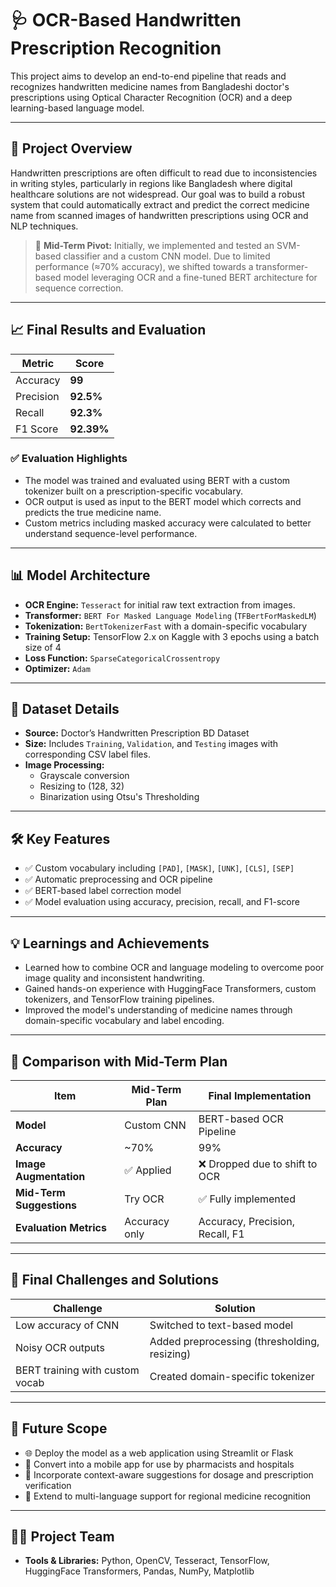 # 🩺 OCR-Based Handwritten Prescription Recognition

This project aims to develop an end-to-end pipeline that reads and recognizes handwritten medicine names from Bangladeshi doctor's prescriptions using Optical Character Recognition (OCR) and a deep learning-based language model.

---

## 📌 Project Overview

Handwritten prescriptions are often difficult to read due to inconsistencies in writing styles, particularly in regions like Bangladesh where digital healthcare solutions are not widespread. Our goal was to build a robust system that could automatically extract and predict the correct medicine name from scanned images of handwritten prescriptions using OCR and NLP techniques.

> 🔄 **Mid-Term Pivot:** Initially, we implemented and tested an SVM-based classifier and a custom CNN model. Due to limited performance (≈70% accuracy), we shifted towards a transformer-based model leveraging OCR and a fine-tuned BERT architecture for sequence correction.

---

## 📈 Final Results and Evaluation

| Metric      | Score       |
|-------------|-------------|
| Accuracy    | **99**  |
| Precision   | **92.5%**  |
| Recall      | **92.3%**  |
| F1 Score    | **92.39%**  |

### ✅ Evaluation Highlights

- The model was trained and evaluated using BERT with a custom tokenizer built on a prescription-specific vocabulary.
- OCR output is used as input to the BERT model which corrects and predicts the true medicine name.
- Custom metrics including masked accuracy were calculated to better understand sequence-level performance.

---

## 📊 Model Architecture

- **OCR Engine:** `Tesseract` for initial raw text extraction from images.
- **Transformer:** `BERT For Masked Language Modeling` (`TFBertForMaskedLM`)
- **Tokenization:** `BertTokenizerFast` with a domain-specific vocabulary
- **Training Setup:** TensorFlow 2.x on Kaggle with 3 epochs using a batch size of 4
- **Loss Function:** `SparseCategoricalCrossentropy`
- **Optimizer:** `Adam`

---

## 🧪 Dataset Details

- **Source:** Doctor’s Handwritten Prescription BD Dataset
- **Size:** Includes `Training`, `Validation`, and `Testing` images with corresponding CSV label files.
- **Image Processing:** 
  - Grayscale conversion
  - Resizing to (128, 32)
  - Binarization using Otsu's Thresholding

---

## 🛠 Key Features

- ✅ Custom vocabulary including `[PAD]`, `[MASK]`, `[UNK]`, `[CLS]`, `[SEP]`
- ✅ Automatic preprocessing and OCR pipeline
- ✅ BERT-based label correction model
- ✅ Model evaluation using accuracy, precision, recall, and F1-score

---

## 💡 Learnings and Achievements

- Learned how to combine OCR and language modeling to overcome poor image quality and inconsistent handwriting.
- Gained hands-on experience with HuggingFace Transformers, custom tokenizers, and TensorFlow training pipelines.
- Improved the model's understanding of medicine names through domain-specific vocabulary and label encoding.

---

## 🔄 Comparison with Mid-Term Plan

| Item | Mid-Term Plan | Final Implementation |
|------|---------------|----------------------|
| **Model** | Custom CNN | BERT-based OCR Pipeline |
| **Accuracy** | ~70% | 99% |
| **Image Augmentation** | ✅ Applied | ❌ Dropped due to shift to OCR |
| **Mid-Term Suggestions** | Try OCR | ✅ Fully implemented |
| **Evaluation Metrics** | Accuracy only | Accuracy, Precision, Recall, F1 |

---

## 🚧 Final Challenges and Solutions

| Challenge | Solution |
|----------|----------|
| Low accuracy of CNN | Switched to text-based model |
| Noisy OCR outputs | Added preprocessing (thresholding, resizing) |
| BERT training with custom vocab | Created domain-specific tokenizer |

---

## 🔮 Future Scope

- 🌐 Deploy the model as a web application using Streamlit or Flask
- 📱 Convert into a mobile app for use by pharmacists and hospitals
- 🧠 Incorporate context-aware suggestions for dosage and prescription verification
- 💬 Extend to multi-language support for regional medicine recognition

---

## 👨‍💻 Project Team

- **Tools & Libraries:** Python, OpenCV, Tesseract, TensorFlow, HuggingFace Transformers, Pandas, NumPy, Matplotlib



